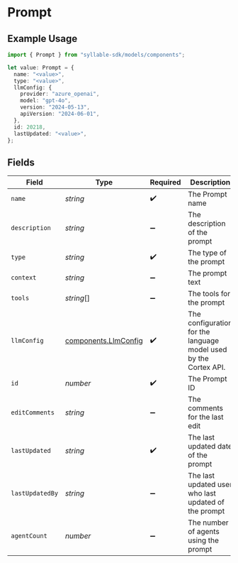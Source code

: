 # Prompt

## Example Usage

```typescript
import { Prompt } from "syllable-sdk/models/components";

let value: Prompt = {
  name: "<value>",
  type: "<value>",
  llmConfig: {
    provider: "azure_openai",
    model: "gpt-4o",
    version: "2024-05-13",
    apiVersion: "2024-06-01",
  },
  id: 20218,
  lastUpdated: "<value>",
};
```

## Fields

| Field                                                            | Type                                                             | Required                                                         | Description                                                      |
| ---------------------------------------------------------------- | ---------------------------------------------------------------- | ---------------------------------------------------------------- | ---------------------------------------------------------------- |
| `name`                                                           | *string*                                                         | :heavy_check_mark:                                               | The Prompt name                                                  |
| `description`                                                    | *string*                                                         | :heavy_minus_sign:                                               | The description of the prompt                                    |
| `type`                                                           | *string*                                                         | :heavy_check_mark:                                               | The type of the prompt                                           |
| `context`                                                        | *string*                                                         | :heavy_minus_sign:                                               | The prompt text                                                  |
| `tools`                                                          | *string*[]                                                       | :heavy_minus_sign:                                               | The tools for the prompt                                         |
| `llmConfig`                                                      | [components.LlmConfig](../../models/components/llmconfig.md)     | :heavy_check_mark:                                               | The configuration for the language model used by the Cortex API. |
| `id`                                                             | *number*                                                         | :heavy_check_mark:                                               | The Prompt ID                                                    |
| `editComments`                                                   | *string*                                                         | :heavy_minus_sign:                                               | The comments for the last edit                                   |
| `lastUpdated`                                                    | *string*                                                         | :heavy_check_mark:                                               | The last updated date of the prompt                              |
| `lastUpdatedBy`                                                  | *string*                                                         | :heavy_minus_sign:                                               | The last updated user who last updated of the prompt             |
| `agentCount`                                                     | *number*                                                         | :heavy_minus_sign:                                               | The number of agents using the prompt                            |